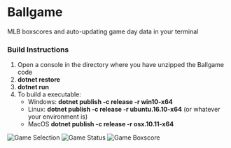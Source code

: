 # Ballgame
MLB boxscores and auto-updating game day data in your terminal

### Build Instructions
1. Open a console in the directory where you have unzipped the Ballgame code
2. **dotnet restore**
3. **dotnet run**
4. To build a executable:
   * Windows: **dotnet publish -c release -r win10-x64**
   * Linux: **dotnet publish -c release -r ubuntu.16.10-x64** (or whatever your environment is)
   * MacOS **dotnet publish -c release -r osx.10.11-x64**


![Game Selection](https://github.com/matt-j-smith/ballgame/blob/master/docs/Ballgame_gameselection.PNG)
![Game Status](https://github.com/matt-j-smith/ballgame/blob/master/docs/Ballgame_GameStatus.PNG)
![Game Boxscore](https://github.com/matt-j-smith/ballgame/blob/master/docs/Ballgame_Boxscore.PNG)